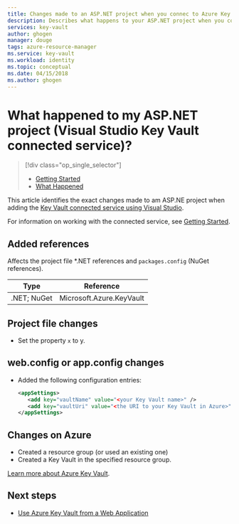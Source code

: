 ```yaml
---
title: Changes made to an ASP.NET project when you connec to Azure Key Vault | Microsoft Docs
description: Describes what happens to your ASP.NET project when you connect toKey Vault by using Visual Studio connected services.
services: key-vault
author: ghogen
manager: douge
tags: azure-resource-manager
ms.service: key-vault
ms.workload: identity
ms.topic: conceptual
ms.date: 04/15/2018
ms.author: ghogen
---
```

# What happened to my ASP.NET project (Visual Studio Key Vault connected service)?

> [!div class="op_single_selector"]
> - [Getting Started](vs-active-directory-dotnet-getting-started.md)
> - [What Happened](vs-active-directory-dotnet-what-happened.md)

This article identifies the exact changes made to am ASP.NE project when adding the [Key Vault connected service using Visual Studio](vs-key-vault-add-connected-service.md).

For information on working with the connected service, see [Getting Started](vs-key-vault-dotnet-getting-started.md).

## Added references

Affects the project file *.NET references and `packages.config` (NuGet references).

| Type | Reference |
| --- | --- |
| .NET; NuGet | Microsoft.Azure.KeyVault |

## Project file changes

- Set the property `x` to y.

## web.config or app.config changes

- Added the following configuration entries:

    ```xml
    <appSettings>
       <add key="vaultName" value="<your Key Vault name>" />
       <add key="vaultUri" value="<the URI to your Key Vault in Azure>" />
    </appSettings>
    ```

## Changes on Azure

- Created a resource group (or used an existing one)
- Created a Key Vault in the specified resource group.

[Learn more about Azure Key Vault](index.md).

## Next steps

- [Use Azure Key Vault from a Web Application](/azure/key-vault/key-vault-use-from-web-application)